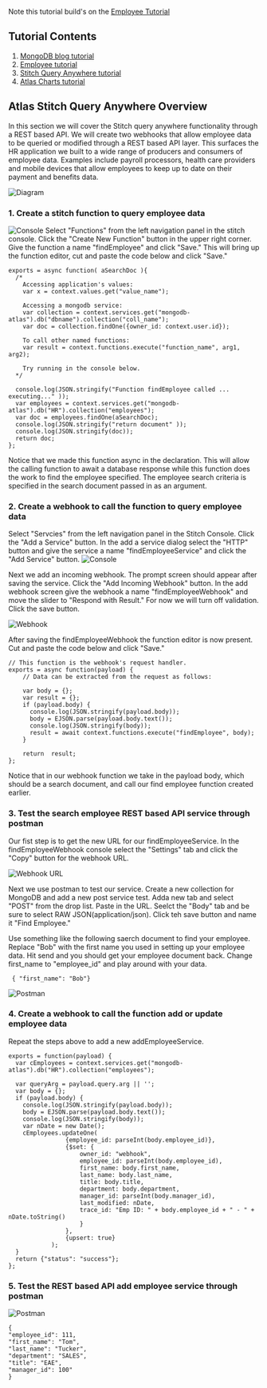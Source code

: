 Note this tutorial build's on the [Employee Tutorial](../employee)

## Tutorial Contents 
1. [MongoDB blog tutorial](https://docs.mongodb.com/stitch/tutorials/blog-overview/)
2. [Employee tutorial](https://github.com/brittonlaroche/MongoDB-Demos/edit/master/Stitch/employee/)
3. [Stitch Query Anywhere tutorial](https://github.com/brittonlaroche/MongoDB-Demos/edit/master/Stitch/rest)
4. [Atlas Charts tutorial](https://github.com/brittonlaroche/MongoDB-Demos/edit/master/Stitch/charts)


## Atlas Stitch Query Anywhere Overview
In this section we will cover the Stitch query anywhere functionality through a REST based API.  We will create two webhooks that allow employee data to be queried or modified through a REST based API layer.  This surfaces the HR application we built to a wide range of producers and consumers of employee data. Examples include payroll processors, health care providers and mobile devices that allow employees to keep up to date on their payment and benefits data.

![Diagram](img/restapi.jpg "Diagram")

### 1. Create a stitch function to query employee data
![Console](img/findEmployee1.jpg "Console")
Select "Functions" from the left navigation panel in the stitch console. Click the "Create New Function" button in the upper right corner.  Give the function a name "findEmployee" and click "Save."  This will bring up the function editor, cut and paste the code below and click "Save."
```
exports = async function( aSearchDoc ){
  /*
    Accessing application's values:
    var x = context.values.get("value_name");

    Accessing a mongodb service:
    var collection = context.services.get("mongodb-atlas").db("dbname").collection("coll_name");
    var doc = collection.findOne({owner_id: context.user.id});

    To call other named functions:
    var result = context.functions.execute("function_name", arg1, arg2);

    Try running in the console below.
  */
  
  console.log(JSON.stringify("Function findEmployee called ... executing..." ));
  var employees = context.services.get("mongodb-atlas").db("HR").collection("employees");
  var doc = employees.findOne(aSearchDoc);
  console.log(JSON.stringify("return document" ));
  console.log(JSON.stringify(doc));
  return doc;
};
```

Notice that we made this function async in the declaration.  This will allow the calling function to await a database response while this function does the work to find the employee specified.  The employee search criteria is specified in the search document passed in as an argument.

### 2. Create a webhook to call the function to query employee data
Select "Servcies" from the left navigation panel in the Stitch Console.  Click the "Add a Service" button. In the add a service dialog select the "HTTP" button and give the service a name "findEmployeeService" and click the "Add Service" button.
![Console](img/findEmployee2.jpg "Console")

Next we add an incoming webhook.  The prompt screen should appear after saving the service.  Click the "Add Incoming Webhook" button. In the add webhook screen give the webhook a name "findEmployeeWebhook" and move the slider to "Respond with Result."  For now we will turn off validation. Click the save button.  

![Webhook](img/findEmployee3.jpg "Webhook")

After saving the findEmployeeWebhook the function editor is now present.  Cut and paste the code below and click "Save."

```
// This function is the webhook's request handler.
exports = async function(payload) {
    // Data can be extracted from the request as follows:

    var body = {};
    var result = {};
    if (payload.body) {
      console.log(JSON.stringify(payload.body));
      body = EJSON.parse(payload.body.text());
      console.log(JSON.stringify(body));
      result = await context.functions.execute("findEmployee", body);
    }
    
    return  result;
};
```

Notice that in our webhook function we take in the payload body, which should be a search document, and call our find employee function created earlier.

### 3. Test the search employee REST based API service through postman
Our fist step is to get the new URL for our findEmployeeService. In the findEmployeeWebhook console select the "Settings" tab and click the "Copy" button for the webhook URL.

![Webhook URL](img/findEmployee4.jpg "Webhook URL")

Next we use postman to test our service.  Create a new collection for MongoDB and add a new post service test. Adda new tab and select "POST" from the drop list. Paste in the URL.  Seelct the "Body" tab and be sure to select RAW JSON(application/json). Click teh save button and name it "Find Employee."

Use something like the following saerch document to find your employee.  Replace "Bob" with the first name you used in setting up your employee data. Hit send and you should get your employee document back. Change first_name to "employee_id" and play around with your data.

``` { "first_name": "Bob"}```

![Postman](img/postman.jpg "postman")

### 4. Create a webhook to call the function add or update employee data

Repeat the steps above to add a new addEmployeeService. 
```
exports = function(payload) {
  var cEmployees = context.services.get("mongodb-atlas").db("HR").collection("employees");
  
  var queryArg = payload.query.arg || '';
  var body = {};
  if (payload.body) {
    console.log(JSON.stringify(payload.body));
    body = EJSON.parse(payload.body.text());
    console.log(JSON.stringify(body));
    var nDate = new Date();
    cEmployees.updateOne(
                {employee_id: parseInt(body.employee_id)},
                {$set: {
                    owner_id: "webhook",
                    employee_id: parseInt(body.employee_id),
                    first_name: body.first_name,
                    last_name: body.last_name,
                    title: body.title,
                    department: body.department,
                    manager_id: parseInt(body.manager_id),
                    last_modified: nDate,
                    trace_id: "Emp ID: " + body.employee_id + " - " + nDate.toString()
                    }
                },
                {upsert: true}
            );
  }
  return {"status": "success"};
};
```

### 5. Test the REST based API add employee service through postman
![Postman](img/postman.jpg "postman")

```
{ 
"employee_id": 111,
"first_name": "Tom",
"last_name": "Tucker",
"department": "SALES",
"title": "EAE",
"manager_id": 100"
}
